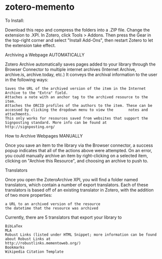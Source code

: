 # zotero-memento
To Install:

Download this repo and compress the folders into a .ZIP file. Change the extension to .XPI. In Zotero, click Tools > Addons. Then press the Gear in the top-right corner and select "Install Add-Ons", then restart Zotero to let the extension take effect. 

Archiving a Webpage AUTOMATICALLY

Zotero Archive automatically saves pages added to your library through the Browser Connector to multiple internet archives (Internet Archive, archive.is, archive.today, etc.) It conveys the archival information to the user in the following ways:

    Saves the URL of the archived version of the item in the Internet Archive to the "Extra" field.
    Attaches a note with an anchor tag to the archived resource to the item.
    Attaches the ORCID profiles of the authors to the item. These can be accessed by clicking the dropdown menu to view the       notes and attachments.
    This only works for resources saved from websites that support the Signposting standard. More info can be found at             http://signposting.org/

How to Archive Webpages MANUALLY

Once you save an item to the library via the Browser connector, a success popup indicates that all of the actions above were attempted. On an error, you could manually archive an item by right-clicking on a selected item, clicking on "Archive this Resource", and choosing an archive to push to.

Translators

Once you open the ZoteroArchive XPI, you will find a folder named translators, which contain a number of export translators. Each of these translators is based off of an existing translator in Zotero, with the addition of two more properties:

    a URL to an archived version of the resource
    the datetime that the resource was archived

Currently, there are 5 translators that export your library to

    BibLaTex
    MLA
    Robust Links (listed under HTML Snippet; more information can be found about Robust Links at                                 http://robustlinks.mementoweb.org/)
    Bookmarks
    Wikipedia Citation Template
